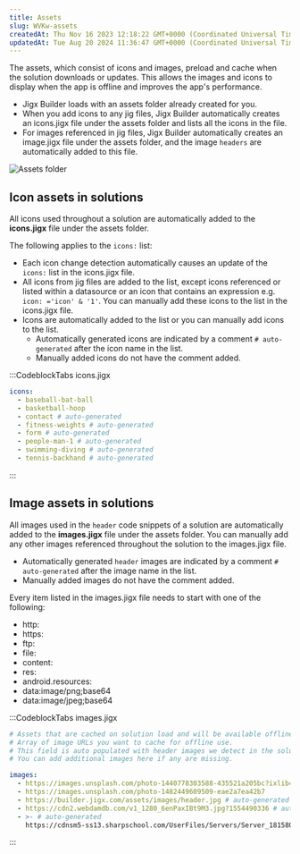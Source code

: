 ```yaml
---
title: Assets
slug: WVKw-assets
createdAt: Thu Nov 16 2023 12:18:22 GMT+0000 (Coordinated Universal Time)
updatedAt: Tue Aug 20 2024 11:36:47 GMT+0000 (Coordinated Universal Time)
---
```


The assets, which consist of icons and images, preload and cache when the solution downloads or updates. This allows the images and icons to display when the app is offline and improves the app's performance.

- Jigx Builder loads with an assets folder already created for you.
- When you add icons to any jig files, Jigx Builder automatically creates an icons.jigx file under the assets folder and lists all the icons in the file.
- For images referenced in jig files, Jigx Builder automatically creates an image.jigx file under the assets folder, and the image `headers` are automatically added to this file.


![Assets folder](https://archbee-image-uploads.s3.amazonaws.com/x7vdIDH6-ScTprfmi2XXX/wd5MwJZ2YO9sZYcoGA8-W_assets.png "Assets folder")

## Icon assets in solutions

All icons used throughout a solution are automatically added to the **icons.jigx** file under the assets folder.

The following applies to the `icons:` list:

- Each icon change detection automatically causes an update of the `icons:` list in the icons.jigx file.
- All icons from jig files are added to the list, except icons referenced or listed within a datasource or an icon that contains an expression e.g. `icon: ='icon' & '1'`. You can manually add these icons to the list in the icons.jigx file.
- Icons are automatically added to the list or you can manually add icons to the list.
  - Automatically generated icons are indicated by a comment `# auto-generated` after the icon name in the list.
  - Manually added icons do not have the comment added.

:::CodeblockTabs
icons.jigx

```yaml
icons:
  - baseball-bat-ball
  - basketball-hoop
  - contact # auto-generated
  - fitness-weights # auto-generated
  - form # auto-generated
  - people-man-1 # auto-generated
  - swimming-diving # auto-generated
  - tennis-backhand # auto-generated
```
:::

## Image assets in solutions

All images used in the `header` code snippets of a solution are automatically added to the **images.jigx** file under the assets folder. You can manually add any other images referenced throughout the solution to the images.jigx file.

- Automatically generated `header` images are indicated by a comment `# auto-generated` after the image name in the list.
- Manually added images do not have the comment added.

Every item listed in the images.jigx file needs to start with one of the following:

- http:
- https:
- ftp:
- file:
- content:
- res:
- android.resources:
- data\:image/png;base64
- data\:image/jpeg;base64

:::CodeblockTabs
images.jigx

```yaml
# Assets that are cached on solution load and will be available offline.
# Array of image URLs you want to cache for offline use.
# This field is auto populated with header images we detect in the solution.
# You can add additional images here if any are missing.

images:
  - https://images.unsplash.com/photo-1440778303588-435521a205bc?ixlib=rb-
  - https://images.unsplash.com/photo-1482449609509-eae2a7ea42b7
  - https://builder.jigx.com/assets/images/header.jpg # auto-generated
  - https://cdn2.webdamdb.com/v1_1280_6enPaxIBt9M3.jpg?1554490336 # auto-generated
  - >- # auto-generated
    https://cdnsm5-ss13.sharpschool.com/UserFiles/Servers/Server_181580/Image/calendar.jpg
```
:::

